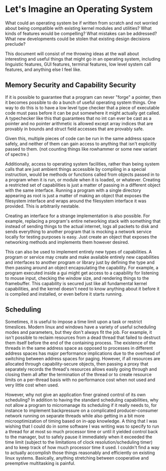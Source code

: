 # Let's Imagine an Operating System

What could an operating system be if written from scratch and not worried about
being compatible with existing kernel modules and utilities? What kinds of
features would be compelling? What mistakes can be addressed? What new
developments could be stolen that existing design decisions preclude?

This document will consist of me throwing ideas at the wall about interesting
and useful things that might go in an operating system, including linguistic
features, GUI features, terminal features, low level system call features, and
anything else I feel like.

## Memory Security and Capability Security

If it is possible to guarantee that a program can never "forge" a pointer, then
it becomes possible to do a bunch of useful operating system things. One way to
do this is to have a low level type checker that a piece of executable code
must pass before it can be put somewhere it might actually get called. A
typechecker like this that guarantees that no int can ever be cast as a pointer and
no pointer arithmetic is allowed except array indices that are provably in
bounds and struct field accesses that are provably safe.

Given this, multiple pieces of code can be run in the same address space safely,
and neither of them can gain access to anything that isn't explicitly passed to
them. (not counting things like rowhammer or some new variant of spectre.)

Additionally, access to operating system facilities, rather than being system
calls that are just ambient things accessible by compiling in a special
instruction, would be methods or functions called from objects passed in to a
program when it is run, or module when it is loaded, or whatever. Creating a
restricted set of capabilities is just a matter of passing in a different object
with the same interface. Running a program with a single directory appearing as
root is just a matter of making an object that exposes the filesystem interface
and wraps around the filesystem interface it was provided. This is arbitrarily
nestable.

Creating an interface for a strange implementation is also possible. For
example, replacing a program's entire networking stack with something that
instead of sending things to the actual internet, logs all packets to disk and
sends everything to another program that is mocking a network service locally
for testing purposes is easy. Just create an object that exposes the networking
methods and implements them however desired.

This can also be used to implement entirely new types of capabilities. A program
or service may create and make available entirely new capabilities and
interfaces to another program or library just by defining the type and then
passing around an object encapsulating the capability. For example, a program
executed inside a gui might get access to a capability for listening to mouse
input, checking the window size, and rendering things to the framebuffer. This
capability is secured just like all fundamental kernel capabilities, and the
kernel doesn't need to know anything about it before it is compiled and
installed, or even before it starts running.

## Scheduling

Sometimes, it is useful to impose a time limit upon a task or restrict
timeslices. Modern linux and windows have a variety of useful scheduling modes
and parameters, but they don't always fit the job. For example, it isn't
possible to reclaim resources from a dead thread that failed to destruct them
itself before the end of the containing process. The existence of the threads in
the same address space as opposed to processes in different address spaces has
major performance implications due to the overhead of switching between address
spaces for paging. However, if all resources are allocated through
capability-secure objects, then passing a proxy that separately records the
thread's resources allows easily going through and closing them all after the
termination of the thread or to create resource limits on a per-thread basis
with no performance cost when not used and very little cost when used.

However, why not give an application finer grained control of its own
scheduling? In addition to having the standard scheduling capabilities, why not
allow a program to micromanage its scheduling if it really needs to, for
instance to implement backpressure on a complicated producer-consumer network
running on separate threads while also getting in a bit more microoptimization
of timing based on in-app knowledge. A thing that I was wishing that I could do
in some software I was writing was to specify to run a thread for at most so
much processor time or until it yielded control back to the manager, but to
safely pause it immediately when it exceeded the time limit (subject to the
limitations of clock resolution/scheduling timer) and to keep track of how much
processor time it used. I couldn't find a way to actually accomplish those
things reasonably and efficiently on existing linux systems. Basically, anything
stretching between cooperative and preemptive multitasking is painful.

